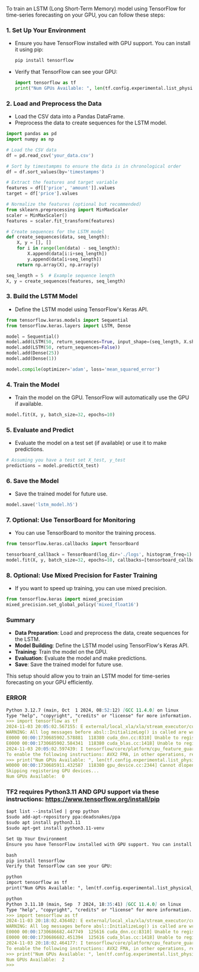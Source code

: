 To train an LSTM (Long Short-Term Memory) model using TensorFlow for time-series forecasting on your GPU, you can follow these steps:

### 1. **Set Up Your Environment**
   - Ensure you have TensorFlow installed with GPU support. You can install it using pip:
     ```bash
     pip install tensorflow
     ```
   - Verify that TensorFlow can see your GPU:
     ```python
     import tensorflow as tf
     print("Num GPUs Available: ", len(tf.config.experimental.list_physical_devices('GPU')))
     ```

### 2. **Load and Preprocess the Data**
   - Load the CSV data into a Pandas DataFrame.
   - Preprocess the data to create sequences for the LSTM model.

   ```python
   import pandas as pd
   import numpy as np

   # Load the CSV data
   df = pd.read_csv('your_data.csv')

   # Sort by timestampms to ensure the data is in chronological order
   df = df.sort_values(by='timestampms')

   # Extract the features and target variable
   features = df[['price', 'amount']].values
   target = df['price'].values

   # Normalize the features (optional but recommended)
   from sklearn.preprocessing import MinMaxScaler
   scaler = MinMaxScaler()
   features = scaler.fit_transform(features)

   # Create sequences for the LSTM model
   def create_sequences(data, seq_length):
       X, y = [], []
       for i in range(len(data) - seq_length):
           X.append(data[i:i+seq_length])
           y.append(data[i+seq_length])
       return np.array(X), np.array(y)

   seq_length = 5  # Example sequence length
   X, y = create_sequences(features, seq_length)
   ```

### 3. **Build the LSTM Model**
   - Define the LSTM model using TensorFlow's Keras API.

   ```python
   from tensorflow.keras.models import Sequential
   from tensorflow.keras.layers import LSTM, Dense

   model = Sequential()
   model.add(LSTM(50, return_sequences=True, input_shape=(seq_length, X.shape[2])))
   model.add(LSTM(50, return_sequences=False))
   model.add(Dense(25))
   model.add(Dense(1))

   model.compile(optimizer='adam', loss='mean_squared_error')
   ```

### 4. **Train the Model**
   - Train the model on the GPU. TensorFlow will automatically use the GPU if available.

   ```python
   model.fit(X, y, batch_size=32, epochs=10)
   ```

### 5. **Evaluate and Predict**
   - Evaluate the model on a test set (if available) or use it to make predictions.

   ```python
   # Assuming you have a test set X_test, y_test
   predictions = model.predict(X_test)
   ```

### 6. **Save the Model**
   - Save the trained model for future use.

   ```python
   model.save('lstm_model.h5')
   ```

### 7. **Optional: Use TensorBoard for Monitoring**
   - You can use TensorBoard to monitor the training process.

   ```python
   from tensorflow.keras.callbacks import TensorBoard

   tensorboard_callback = TensorBoard(log_dir='./logs', histogram_freq=1)
   model.fit(X, y, batch_size=32, epochs=10, callbacks=[tensorboard_callback])
   ```

### 8. **Optional: Use Mixed Precision for Faster Training**
   - If you want to speed up training, you can use mixed precision.

   ```python
   from tensorflow.keras import mixed_precision
   mixed_precision.set_global_policy('mixed_float16')
   ```

### Summary
- **Data Preparation**: Load and preprocess the data, create sequences for the LSTM.
- **Model Building**: Define the LSTM model using TensorFlow's Keras API.
- **Training**: Train the model on the GPU.
- **Evaluation**: Evaluate the model and make predictions.
- **Save**: Save the trained model for future use.

This setup should allow you to train an LSTM model for time-series forecasting on your GPU efficiently.

### ERROR
```md
Python 3.12.7 (main, Oct  1 2024, 08:52:12) [GCC 11.4.0] on linux
Type "help", "copyright", "credits" or "license" for more information.
>>> import tensorflow as tf
2024-11-03 20:05:02.567155: E external/local_xla/xla/stream_executor/cuda/cuda_fft.cc:477] Unable to register cuFFT factory: Attempting to register factory for plugin cuFFT when one has already been registered
WARNING: All log messages before absl::InitializeLog() is called are written to STDERR
E0000 00:00:1730685902.578881  118380 cuda_dnn.cc:8310] Unable to register cuDNN factory: Attempting to register factory for plugin cuDNN when one has already been registered
E0000 00:00:1730685902.584341  118380 cuda_blas.cc:1418] Unable to register cuBLAS factory: Attempting to register factory for plugin cuBLAS when one has already been registered
2024-11-03 20:05:02.597439: I tensorflow/core/platform/cpu_feature_guard.cc:210] This TensorFlow binary is optimized to use available CPU instructions in performance-critical operations.
To enable the following instructions: AVX2 FMA, in other operations, rebuild TensorFlow with the appropriate compiler flags.
>>> print("Num GPUs Available: ", len(tf.config.experimental.list_physical_devices('GPU')))
W0000 00:00:1730685911.432587  118380 gpu_device.cc:2344] Cannot dlopen some GPU libraries. Please make sure the missing libraries mentioned above are installed properly if you would like to use GPU. Follow the guide at https://www.tensorflow.org/install/gpu for how to download and setup the required libraries for your platform.
Skipping registering GPU devices...
Num GPUs Available:  0
```

### TF2 requires Python3.11 AND GPU support via these instructions: https://www.tensorflow.org/install/pip

```md
$apt list --installed | grep python
$sudo add-apt-repository ppa:deadsnakes/ppa
$sudo apt install python3.11
$sudo apt-get install python3.11-venv

Set Up Your Environment
Ensure you have TensorFlow installed with GPU support. You can install it using pip:

bash
pip install tensorflow
Verify that TensorFlow can see your GPU:

python
import tensorflow as tf
print("Num GPUs Available: ", len(tf.config.experimental.list_physical_devices('GPU')))

python
Python 3.11.10 (main, Sep  7 2024, 18:35:41) [GCC 11.4.0] on linux
Type "help", "copyright", "credits" or "license" for more information.
>>> import tensorflow as tf
2024-11-03 20:18:02.436402: E external/local_xla/xla/stream_executor/cuda/cuda_fft.cc:477] Unable to register cuFFT factory: Attempting to register factory for plugin cuFFT when one has already been registered
WARNING: All log messages before absl::InitializeLog() is called are written to STDERR
E0000 00:00:1730686682.447749  125616 cuda_dnn.cc:8310] Unable to register cuDNN factory: Attempting to register factory for plugin cuDNN when one has already been registered
E0000 00:00:1730686682.451394  125616 cuda_blas.cc:1418] Unable to register cuBLAS factory: Attempting to register factory for plugin cuBLAS when one has already been registered
2024-11-03 20:18:02.464177: I tensorflow/core/platform/cpu_feature_guard.cc:210] This TensorFlow binary is optimized to use available CPU instructions in performance-critical operations.
To enable the following instructions: AVX2 FMA, in other operations, rebuild TensorFlow with the appropriate compiler flags.
>>> print("Num GPUs Available: ", len(tf.config.experimental.list_physical_devices('GPU')))
Num GPUs Available:  2
>>> 
```
